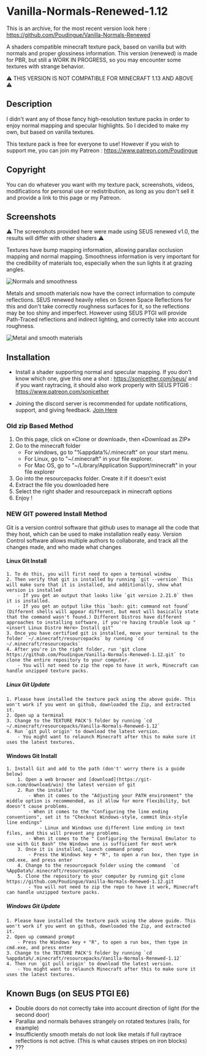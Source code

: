 # Vanilla-Normals-Renewed-1.12

This is an archive, for the most recent version look here : https://github.com/Poudingue/Vanilla-Normals-Renewed

A shaders compatible minecraft texture pack, based on vanilla but with normals and proper glossiness information.
This version (renewed) is made for PBR, but still a WORK IN PROGRESS, so you may encounter some textures with strange behavior.

⚠️ THIS VERSION IS NOT COMPATIBLE FOR MINECRAFT 1.13 AND ABOVE ⚠️

## Description

I didn't want any of those fancy high-resolution texture packs in order to enjoy normal mapping and specular highlights.
So I decided to make my own, but based on vanilla textures.

This texture pack is free for everyone to use! However if you wish to support me, you can join my Patreon : https://www.patreon.com/Poudingue

## Copyright


You can do whatever you want with my texture pack, screenshots, videos, modifications for personal use or redistribution, as long as you don't sell it and provide a link to this page or my Patreon.

## Screenshots

⚠️ The screenshots provided here were made using SEUS renewed v1.0, the results will differ with other shaders ⚠️

Textures have bump mapping information, allowing parallax occlusion mapping and normal mapping.
Smoothness information is very important for the credibility of materials too, especially when the sun lights it at grazing angles.

![Normals and smoothness](https://user-images.githubusercontent.com/18035775/34640565-eb2fc134-f2f4-11e7-9d06-c615fb50aed1.png)

Metals and smooth materials now have the correct information to compute reflections.
SEUS renewed heavily relies on Screen Space Reflections for this and don't take correctly roughness surfaces for it, so the reflections may be too shiny and imperfect. However using SEUS PTGI will provide Path-Traced reflections and indirect lighting, and correctly take into account roughness.

![Metal and smooth materials](https://user-images.githubusercontent.com/18035775/34640564-eb1388de-f2f4-11e7-8597-e132e9cde2db.png)

## Installation

- Install a shader supporting normal and specular mapping. If you don't know which one, give this one a shot : https://sonicether.com/seus/ and if you want raytracing, it should also work properly with SEUS PTGI6 : https://www.patreon.com/sonicether

- Joining the discord server is recommended for update notifications, support, and giving feedback.
  [Join Here](https://discord.gg/bn8S5Z3)

### Old zip Based Method

1. On this page, click on «Clone or download», then «Download as ZIP»
2. Go to the minecraft folder
    - For windows, go to "%appdata%/.minecraft" on your start menu.
    - For Linux, go to "~/.minecraft" in your file explorer.
    - For Mac OS, go to "~/Library/Application Support/minecraft" in your file explorer
3. Go into the resourcepacks folder. Create it if it doesn't exist
4. Extract the file you downloaded here
5. Select the right shader and resourcepack in minecraft options
6. Enjoy !

### NEW GIT powered Install Method

Git is a version control software that github uses to manage all the code that they host, which can be used to make installation really easy.
Version Control software allows multiple authors to collaborate, and track all the changes made, and who made what changes

#### Linux Git Install
    1. To do this, you will first need to open a terminal window
    2. Then verify that git is installed by running `git --version` This will make sure that it is installed, and additionally, show what version is installed
        - If you get an output that looks like `git version 2.21.0` then it is installed.
        - If you get an output like this `bash: git: command not found` (Different shells will appear different, but most will basically state that the command wasn't found.) Different Distros have different approaches to installing software, if you're having trouble look up "<insert Linux Distro Here> Install git"
    3. Once you have certified git is installed, move your terminal to the folder `~/.minecraft/resourcepacks` by running `cd ~/.minecraft/resourcepacks`
    4. After you're in the right folder, run 'git clone https://github.com/Poudingue/Vanilla-Normals-Renewed-1.12.git` to clone the entire repository to your computer.
        - You will not need to zip the repo to have it work, Minecraft can handle unzipped texture packs.

##### Linux Git Update
    1. Please have installed the texture pack using the above guide. This won't work if you went on github, downloaded the Zip, and extracted it.
    2. Open up a terminal
    3. Change to the TEXTURE PACK'S folder by running `cd ~/.minecraft/resourcepacks/Vanilla-Normals-Renewed-1.12`
    4. Run `git pull origin' to download the latest version.
        - You might want to relaunch Minecraft after this to make sure it uses the latest textures.


#### Windows Git Install
    1. Install Git and add to the path (don't' worry there is a guide below)
        1. Open a web browser and [download](https://git-scm.com/download/win) the latest version of git
        2. Run the installer
            - When it comes to the "Adjusting your PATH environment" the middle option is recommended, as it allow for more flexibility, but doesn't cause problems.
            - When it comes to the "Configuring the line ending conventions", set it to "Checkout Windows-style, commit Unix-style line endings"
                - Linux and Windows use different line ending in text files, and this will prevent any problems.
            - When it comes to the " Configuring the Terminal Emulator to use with Git Bash" the Windows one is sufficient for most work
        3. Once it is installed, launch command prompt
            - Press the Windows key + "R", to open a run box, then type in cmd.exe, and press enter
        4. Change to the resourcepack folder using the command  `cd %AppData%/.minecraft/resourcepacks`
        5. Clone the repository to your computer by running git clone https://github.com/Poudingue/Vanilla-Normals-Renewed-1.12.git
            - You will not need to zip the repo to have it work, Minecraft can handle unzipped texture packs.

##### Windows Git Update
    1. Please have installed the texture pack using the above guide. This won't work if you went on github, downloaded the Zip, and extracted it.
    2. Open up command prompt
        - Press the Windows key + "R", to open a run box, then type in cmd.exe, and press enter
    3. Change to the TEXTURE PACK'S folder by running `cd %appdata%/.minecraft/resourcepacks/Vanilla-Normals-Renewed-1.12`
    4. Then run `git pull origin' to download the latest version.
        - You might want to relaunch Minecraft after this to make sure it uses the latest textures.            

## Known Bugs (on SEUS PTGI E6)
- Double doors do not correctly take into account direction of light (for the second door)
- Parallax and normals behaves strangely on rotated textures (rails, for example)
- Insufficiently smooth metals do not look like metals if full raytrace reflections is not active. (This is what causes stripes on iron blocks)
- ???

